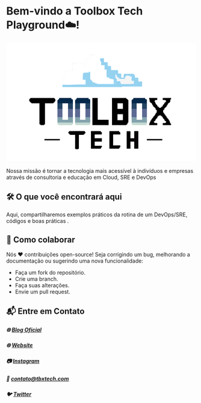 # Bem-vindo a Toolbox Tech Playground☁️!
![ToolboxDevOps](https://github.com/toolbox-playground/.github/blob/main/profile/readme-avatar-new.png)

Nossa missão é tornar a tecnologia mais acessível à indivíduos e empresas através de consultoria e educação em Cloud, SRE e DevOps

## 🛠️ O que você encontrará aqui
Aqui, compartilharemos exemplos práticos da rotina de um DevOps/SRE, códigos e boas práticas .

## 🤝 Como colaborar
Nós ❤️ contribuições open-source! Seja corrigindo um bug, melhorando a documentação ou sugerindo uma nova funcionalidade:
- Faça um fork do repositório.
- Crie uma branch.
- Faça suas alterações.
- Envie um pull request.

## 📬 Entre em Contato
##### 🌐 [Blog Oficial](https://blog.toolboxdevops.cloud/)
##### 🌐 [Website](https://tbxtech.com.br/)
##### 📷 [Instagram](https://www.instagram.com/toolboxtechnology/)
##### 📧 contato@tbxtech.com
##### 🐦 [Twitter](https://x.com/toolboxtech_)
